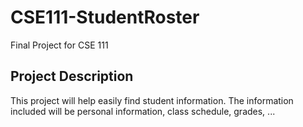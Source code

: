 # CSE111-StudentRoster
Final Project for CSE 111

## Project Description
This project will help easily find student information. The information included will be personal information, class schedule, grades, ...
